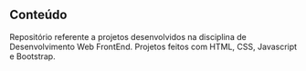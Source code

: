 ## Conteúdo
Repositório referente a projetos desenvolvidos na disciplina de Desenvolvimento Web FrontEnd.
Projetos feitos com HTML, CSS, Javascript e Bootstrap.
